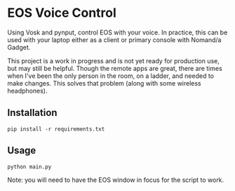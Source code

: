 # EOS Voice Control

Using Vosk and pynput, control EOS with your voice. In practice, this can be used with your laptop either as a client or primary console with Nomand/a Gadget.

This project is a work in progress and is not yet ready for production use, but may still be helpful. Though the remote apps are great, there are times when I've been the only person in the room, on a ladder, and needed to make changes. This solves that problem (along with some wireless headphones).



## Installation

```
pip install -r requirements.txt
```

## Usage

```
python main.py
```

Note: you will need to have the EOS window in focus for the script to work.

